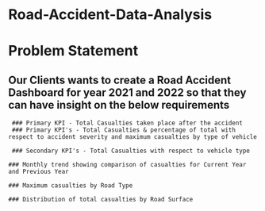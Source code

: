 # Road-Accident-Data-Analysis

# Problem Statement

## Our Clients wants to create a Road Accident Dashboard for year 2021 and 2022 so that they can have insight on the below requirements

     ### Primary KPI - Total Casualties taken place after the accident
     ### Primary KPI's - Total Casualties & percentage of total with respect to accident severity and maximum casualties by type of vehicle

     ### Secondary KPI's - Total Casualties with respect to vehicle type

    ### Monthly trend showing comparison of casualties for Current Year and Previous Year

    ### Maximum casualties by Road Type

    ### Distribution of total casualties by Road Surface

    
